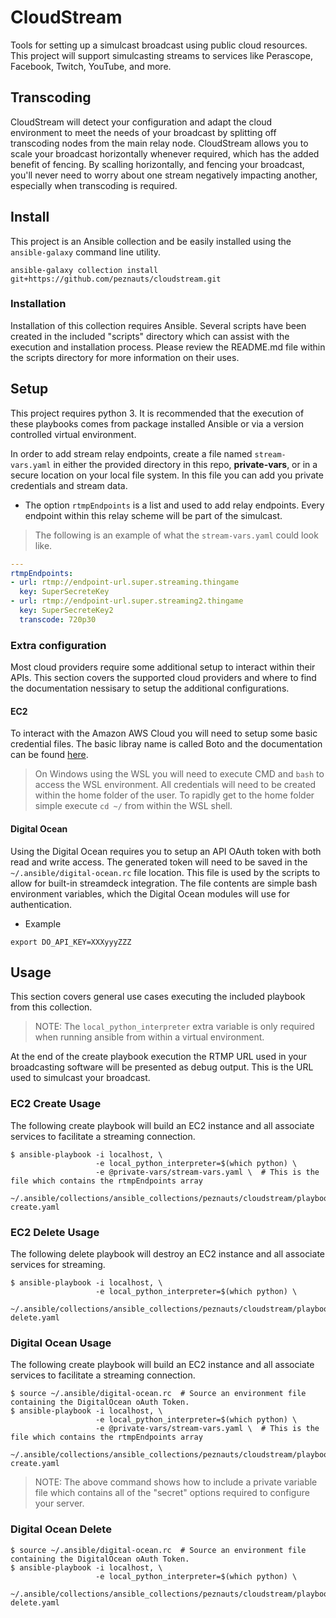 # CloudStream

Tools for setting up a simulcast broadcast using public cloud resources. This
project will support simulcasting streams to services like Perascope, Facebook,
Twitch, YouTube, and more.

## Transcoding

CloudStream will detect your configuration and adapt the cloud environment to
meet the needs of your broadcast by splitting off transcoding nodes from the
main relay node. CloudStream allows you to scale your broadcast horizontally
whenever required, which has the added benefit of fencing. By scalling
horizontally, and fencing your broadcast, you'll never need to worry about
one stream negatively impacting another, especially when transcoding is
required.

## Install

This project is an Ansible collection and be easily installed using the
`ansible-galaxy` command line utility.

``` shell
ansible-galaxy collection install git+https://github.com/peznauts/cloudstream.git
```

### Installation

Installation of this collection requires Ansible. Several scripts have been
created in the included "scripts" directory which can assist with the execution
and installation process. Please review the README.md file within the scripts
directory for more information on their uses.

## Setup

This project requires python 3. It is recommended that the execution of these
playbooks comes from package installed Ansible or via a version controlled
virtual environment.

In order to add stream relay endpoints, create a file named `stream-vars.yaml`
in either the provided directory in this repo, **private-vars**, or in a secure
location on your local file system. In this file you can add you private
credentials and stream data.

* The option `rtmpEndpoints` is a list and used to add relay endpoints. Every
  endpoint within this relay scheme will be part of the simulcast.

> The following is an example of what the `stream-vars.yaml` could look like.

``` yaml
---
rtmpEndpoints:
- url: rtmp://endpoint-url.super.streaming.thingame
  key: SuperSecreteKey
- url: rtmp://endpoint-url.super.streaming2.thingame
  key: SuperSecreteKey2
  transcode: 720p30
```

### Extra configuration

Most cloud providers require some additional setup to interact within their
APIs. This section covers the supported cloud providers and where to find the
documentation nessisary to setup the additional configurations.

#### EC2

To interact with the Amazon AWS Cloud you will need to setup some basic
credential files. The basic libray name is called Boto and the documentation
can be found [here](https://boto3.amazonaws.com/v1/documentation/api/latest/guide/quickstart.html#configuration).

> On Windows using the WSL you will need to execute CMD and `bash` to access
  the WSL environment. All credentials will need to be created within the
  home folder of the user. To rapidly get to the home folder simple execute
  `cd ~/` from within the WSL shell.

#### Digital Ocean

Using the Digital Ocean requires you to setup an API OAuth token with both
read and write access. The generated token will need to be saved in the
`~/.ansible/digital-ocean.rc` file location. This file is used by the scripts
to allow for built-in streamdeck integration. The file contents are simple
bash environment variables, which the Digital Ocean modules will use for
authentication.

* Example

``` shell
export DO_API_KEY=XXXyyyZZZ
```

## Usage

This section covers general use cases executing the included playbook from
this collection.

> NOTE: The `local_python_interpreter` extra variable is only required when
running ansible from within a virtual environment.

At the end of the create playbook execution the RTMP URL used in your
broadcasting software will be presented as debug output. This is the URL
used to simulcast your broadcast.

### EC2 Create Usage

The following create playbook will build an EC2 instance and all associate
services to facilitate a streaming connection.

``` shell
$ ansible-playbook -i localhost, \
                   -e local_python_interpreter=$(which python) \
                   -e @private-vars/stream-vars.yaml \  # This is the file which contains the rtmpEndpoints array
                   ~/.ansible/collections/ansible_collections/peznauts/cloudstream/playbooks/ec2-create.yaml
```

### EC2 Delete Usage

The following delete playbook will destroy an EC2 instance and all associate
services for streaming.

``` shell
$ ansible-playbook -i localhost, \
                   -e local_python_interpreter=$(which python) \
                   ~/.ansible/collections/ansible_collections/peznauts/cloudstream/playbooks/ec2-delete.yaml
```

### Digital Ocean Usage

The following create playbook will build an EC2 instance and all associate
services to facilitate a streaming connection.

``` shell
$ source ~/.ansible/digital-ocean.rc  # Source an environment file containing the DigitalOcean oAuth Token.
$ ansible-playbook -i localhost, \
                   -e local_python_interpreter=$(which python) \
                   -e @private-vars/stream-vars.yaml \  # This is the file which contains the rtmpEndpoints array
                   ~/.ansible/collections/ansible_collections/peznauts/cloudstream/playbooks/droplet-create.yaml
```

> NOTE: The above command shows how to include a private variable file which
  contains all of the "secret" options required to configure your server.

### Digital Ocean Delete

``` shell
$ source ~/.ansible/digital-ocean.rc  # Source an environment file containing the DigitalOcean oAuth Token.
$ ansible-playbook -i localhost, \
                   -e local_python_interpreter=$(which python) \
                   ~/.ansible/collections/ansible_collections/peznauts/cloudstream/playbooks/droplet-delete.yaml
```
